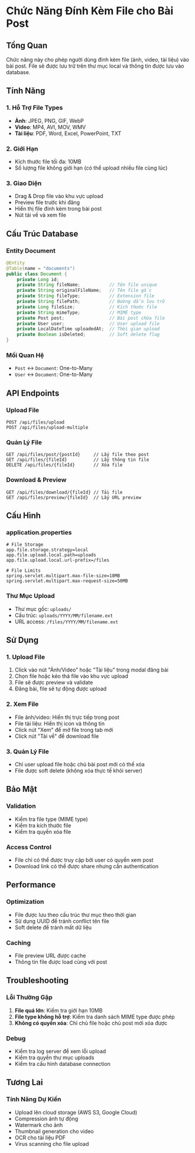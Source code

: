 # Chức Năng Đính Kèm File cho Bài Post

## Tổng Quan
Chức năng này cho phép người dùng đính kèm file (ảnh, video, tài liệu) vào bài post. File sẽ được lưu trữ trên thư mục local và thông tin được lưu vào database.

## Tính Năng

### 1. Hỗ Trợ File Types
- **Ảnh**: JPEG, PNG, GIF, WebP
- **Video**: MP4, AVI, MOV, WMV  
- **Tài liệu**: PDF, Word, Excel, PowerPoint, TXT

### 2. Giới Hạn
- Kích thước file tối đa: 10MB
- Số lượng file không giới hạn (có thể upload nhiều file cùng lúc)

### 3. Giao Diện
- Drag & Drop file vào khu vực upload
- Preview file trước khi đăng
- Hiển thị file đính kèm trong bài post
- Nút tải về và xem file

## Cấu Trúc Database

### Entity Document
```java
@Entity
@Table(name = "documents")
public class Document {
    private Long id;
    private String fileName;           // Tên file unique
    private String originalFileName;   // Tên file gốc
    private String fileType;           // Extension file
    private String filePath;           // Đường dẫn lưu trữ
    private Long fileSize;             // Kích thước file
    private String mimeType;           // MIME type
    private Post post;                 // Bài post chứa file
    private User user;                 // User upload file
    private LocalDateTime uploadedAt;  // Thời gian upload
    private Boolean isDeleted;         // Soft delete flag
}
```

### Mối Quan Hệ
- `Post` ↔ `Document`: One-to-Many
- `User` ↔ `Document`: One-to-Many

## API Endpoints

### Upload File
```
POST /api/files/upload
POST /api/files/upload-multiple
```

### Quản Lý File
```
GET /api/files/post/{postId}     // Lấy file theo post
GET /api/files/{fileId}          // Lấy thông tin file
DELETE /api/files/{fileId}       // Xóa file
```

### Download & Preview
```
GET /api/files/download/{fileId} // Tải file
GET /api/files/preview/{fileId}  // Lấy URL preview
```

## Cấu Hình

### application.properties
```properties
# File Storage
app.file.storage.strategy=local
app.file.upload.local.path=uploads
app.file.upload.local.url-prefix=/files

# File Limits
spring.servlet.multipart.max-file-size=10MB
spring.servlet.multipart.max-request-size=50MB
```

### Thư Mục Upload
- Thư mục gốc: `uploads/`
- Cấu trúc: `uploads/YYYY/MM/filename.ext`
- URL access: `/files/YYYY/MM/filename.ext`

## Sử Dụng

### 1. Upload File
1. Click vào nút "Ảnh/Video" hoặc "Tài liệu" trong modal đăng bài
2. Chọn file hoặc kéo thả file vào khu vực upload
3. File sẽ được preview và validate
4. Đăng bài, file sẽ tự động được upload

### 2. Xem File
- File ảnh/video: Hiển thị trực tiếp trong post
- File tài liệu: Hiển thị icon và thông tin
- Click nút "Xem" để mở file trong tab mới
- Click nút "Tải về" để download file

### 3. Quản Lý File
- Chỉ user upload file hoặc chủ bài post mới có thể xóa
- File được soft delete (không xóa thực tế khỏi server)

## Bảo Mật

### Validation
- Kiểm tra file type (MIME type)
- Kiểm tra kích thước file
- Kiểm tra quyền xóa file

### Access Control
- File chỉ có thể được truy cập bởi user có quyền xem post
- Download link có thể được share nhưng cần authentication

## Performance

### Optimization
- File được lưu theo cấu trúc thư mục theo thời gian
- Sử dụng UUID để tránh conflict tên file
- Soft delete để tránh mất dữ liệu

### Caching
- File preview URL được cache
- Thông tin file được load cùng với post

## Troubleshooting

### Lỗi Thường Gặp
1. **File quá lớn**: Kiểm tra giới hạn 10MB
2. **File type không hỗ trợ**: Kiểm tra danh sách MIME type được phép
3. **Không có quyền xóa**: Chỉ chủ file hoặc chủ post mới xóa được

### Debug
- Kiểm tra log server để xem lỗi upload
- Kiểm tra quyền thư mục uploads
- Kiểm tra cấu hình database connection

## Tương Lai

### Tính Năng Dự Kiến
- Upload lên cloud storage (AWS S3, Google Cloud)
- Compression ảnh tự động
- Watermark cho ảnh
- Thumbnail generation cho video
- OCR cho tài liệu PDF
- Virus scanning cho file upload



